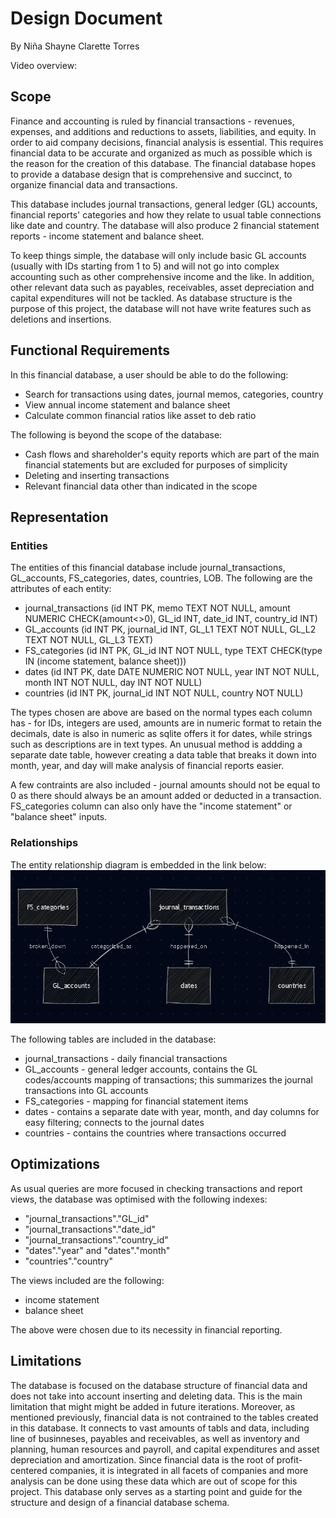 # Design Document

By Niña Shayne Clarette Torres

Video overview: [<URL HERE>](https://youtu.be/QORMxxIQXVU)

## Scope

Finance and accounting is ruled by financial transactions - revenues, expenses, and additions and reductions to assets, liabilities, and equity. In order to aid company decisions, financial analysis is essential. This requires financial data to be accurate and organized as much as possible which is the reason for the creation of this database. The financial database hopes to provide a database design that is comprehensive and succinct, to organize financial data and transactions.

This database includes journal transactions, general ledger (GL) accounts, financial reports' categories and how they relate to usual table connections like date and country. The database will also produce 2 financial statement reports - income statement and balance sheet.

To keep things simple, the database will only include basic GL accounts (usually with IDs starting from 1 to 5) and will not go into complex accounting such as other comprehensive income and the like. In addition, other relevant data such as payables, receivables, asset depreciation and capital expenditures will not be tackled. As database structure is the purpose of this project, the database will not have write features such as deletions and insertions.


## Functional Requirements

In this financial database, a user should be able to do the following:
* Search for transactions using dates, journal memos, categories, country
* View annual income statement and balance sheet
* Calculate common financial ratios like asset to deb ratio

The following is beyond the scope of the database:
* Cash flows and shareholder's equity reports which are part of the main financial statements but are excluded for purposes of simplicity
* Deleting and inserting transactions
* Relevant financial data other than indicated in the scope

## Representation

### Entities

The entities of this financial database include journal_transactions, GL_accounts, FS_categories, dates, countries, LOB.
The following are the attributes of each entity:
* journal_transactions (id INT PK, memo TEXT NOT NULL, amount NUMERIC CHECK(amount<>0), GL_id INT, date_id INT, country_id INT)
* GL_accounts (id INT PK, journal_id INT, GL_L1 TEXT NOT NULL, GL_L2 TEXT NOT NULL, GL_L3 TEXT)
* FS_categories (id INT PK, GL_id INT NOT NULL, type TEXT CHECK(type IN (income statement, balance sheet)))
* dates (id INT PK, date DATE NUMERIC NOT NULL, year INT NOT NULL, month INT NOT NULL, day INT NOT NULL)
* countries (id INT PK, journal_id INT NOT NULL, country NOT NULL)

The types chosen are above are based on the normal types each column has - for IDs, integers are used, amounts are in numeric format to retain the decimals, date is also in numeric as sqlite offers it for dates, while strings such as descriptions are in text types. An unusual method is addding a separate date table, however creating a data table that breaks it down into month, year, and day will make analysis of financial reports easier.

A few contraints are also included - journal amounts should not be equal to 0 as there should always be an amount added or deducted in a transaction. FS_categories column can also only have the "income statement" or "balance sheet" inputs.


### Relationships

The entity relationship diagram is embedded in the link below:
![financialdata_erd](fin_erd.png)

The following tables are included in the database:
* journal_transactions - daily financial transactions
* GL_accounts - general ledger accounts, contains the GL codes/accounts mapping of transactions; this summarizes the journal transactions into GL accounts
* FS_categories - mapping for financial statement items
* dates - contains a separate date with year, month, and day columns for easy filtering; connects to the journal dates
* countries - contains the countries where transactions occurred

## Optimizations

As usual queries are more focused in checking transactions and report views, the database was optimised with the following indexes:
* "journal_transactions"."GL_id"
* "journal_transactions"."date_id"
* "journal_transactions"."country_id"
* "dates"."year" and "dates"."month"
* "countries"."country"


The views included are the following:
* income statement
* balance sheet

The above were chosen due to its necessity in financial reporting.

## Limitations

The database is focused on the database structure of financial data and does not take into account inserting and deleting data. This is the main limitation that might might be added in future iterations. Moreover, as mentioned previously, financial data is not contrained to the tables created in this database. It connects to vast amounts of tabls and data, including line of businneses, payables and receivables, as well as inventory and planning, human resources and payroll, and capital expenditures and asset depreciation and amortization. Since financial data is the root of profit-centered companies, it is integrated in all facets of companies and more analysis can be done using these data which are out of scope for this project. This database only serves as a starting point and guide for the structure and design of a financial database schema.

